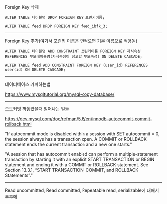 Foreign Key 삭제

```
ALTER TABLE 테이블명 DROP FOREIGN KEY 포린키이름;

ALTER TABLE feed DROP FOREIGN KEY feed_ibfk_3;
```

-------------------

Foreign Key 추가(여기서 포린키 이름은 안적으면 기본 이름으로 적용됨)

```
ALTER TABLE 테이블명 ADD CONSTRAINT 포린키이름 FOREIGN KEY 자식속성 REFERENCES 부모테이블명(자식속성이 참고할 부모속성) ON DELETE CASCADE;

ALTER TABLE feed ADD CONSTRAINT FOREIGN KEY (user_id) REFERENCES user(id) ON DELETE CASCADE;
```

--------------------

데이터베이스 카피하는법

https://www.mysqltutorial.org/mysql-copy-database/

-----------------------------

오토커밋 꺼놓았을때 일어나는 일들

https://dev.mysql.com/doc/refman/5.6/en/innodb-autocommit-commit-rollback.html

"If autocommit mode is disabled within a session with SET autocommit = 0, the session always has a transaction open.
A COMMIT or ROLLBACK statement ends the current transaction and a new one starts."

"A session that has autocommit enabled can perform a multiple-statement transaction by starting it with
an explicit START TRANSACTION or BEGIN statement and ending it with a COMMIT or ROLLBACK statement. See Section 13.3.1, “START TRANSACTION, COMMIT, and ROLLBACK Statements”."

---------------------------

Read uncommitted, Read committed, Repeatable read, serializable에 대해서 추후에 
